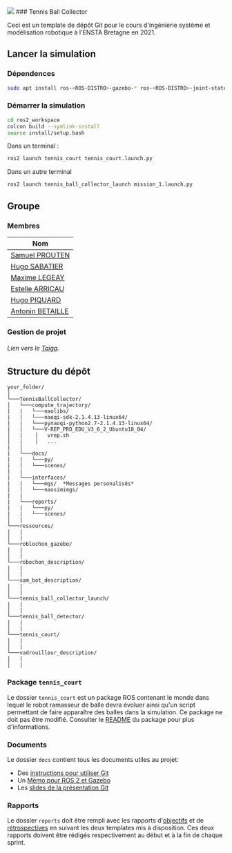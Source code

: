 <img src="https://forthebadge.com/images/badges/made-with-python.svg" />
### Tennis Ball Collector

Ceci est un template de dépôt Git pour le cours d'ingénierie système et modélisation robotique à l'ENSTA Bretagne en 2021.


## Lancer la simulation

### Dépendences


```bash
sudo apt install ros-<ROS-DISTRO>-gazebo-* ros-<ROS-DISTRO>-joint-state-publisher ros-<ROS-DISTRO>-joint-state-publisher-gui 
```

### Démarrer la simulation


```bash
cd ros2_workspace
colcon build --symlink-install
source install/setup.bash
```
Dans un terminal :
```bash
ros2 launch tennis_court tennis_court.launch.py
```

Dans un autre terminal
```bash
ros2 launch tennis_ball_collector_launch mission_1.launch.py
```

## Groupe

### Membres

| Nom                                            |
|------------------------------------------------|
| [Samuel PROUTEN](https://github.com/samprt)    |
| [Hugo SABATIER](https://github.com/Hugosabb)        |
| [Maxime LEGEAY](https://github.com/MaxLgy)     |
| [Estelle ARRICAU](https://github.com/estellearrc)|
| [Hugo PIQUARD](https://github.com/hugoPiq)     |
| [Antonin BETAILLE](https://github.com/Anton1B) |




### Gestion de projet

###### Lien vers le [Taiga](https://tree.taiga.io/project/hugopiq-vadrouilletbc/backlog).



## Structure du dépôt

```
your_folder/
│
└───TennisBallCollector/
│   └───compute_trajectory/
|   |   └───naolibs/
|   |   └───naoqi-sdk-2.1.4.13-linux64/
|   |   └───pynaoqi-python2.7-2.1.4.13-linux64/
|   |   └───V-REP_PRO_EDU_V3_6_2_Ubuntu18_04/
│   |    │   vrep.sh
│   |    │   ...
|   |
|   └───docs/
|   |   └───py/
|   |   └───scenes/
|   |
|   └───interfaces/
|   |   └───mgs/  *Messages personalisés*
|   |   └───naosimimgs/
|   |
|   └───reports/
|   |   └───py/
|   |   └───scenes/
│   |
└───ressources/
|   |
│   |
└───roblochon_gazebo/
|   |
│   |
└───robochon_description/
|   |
│   |
└───sam_bot_description/
|   |
│   |
└───tennis_ball_collector_launch/
|   |
│   |
└───tennis_ball_detector/
|   |
│   |
└───tennis_court/
|   |
│   |
└───vadrouilleur_description/
|   |
│   |
```
### Package `tennis_court`

Le dossier `tennis_court` est un package ROS contenant le monde dans lequel le robot ramasseur de balle devra évoluer ainsi qu'un script permettant de faire apparaître des balles dans la simulation.
Ce package ne doit pas être modifié.
Consulter le [README](tennis_court/README.md) du package pour plus d'informations.


### Documents

Le dossier `docs` contient tous les documents utiles au projet:
- Des [instructions pour utiliser Git](docs/GitWorkflow.md)
- Un [Mémo pour ROS 2 et Gazebo](docs/Memo_ROS2.pdf)
- Les [slides de la présentation Git](docs/GitPresentation.pdf)


### Rapports

Le dossier `reports` doit être rempli avec les rapports d'[objectifs](../reports/GoalsTemplate.md) et de [rétrospectives](../reports/DebriefTemplate.md) en suivant les deux templates mis à disposition. Ces deux rapports doivent être rédigés respectivement au début et à la fin de chaque sprint.
